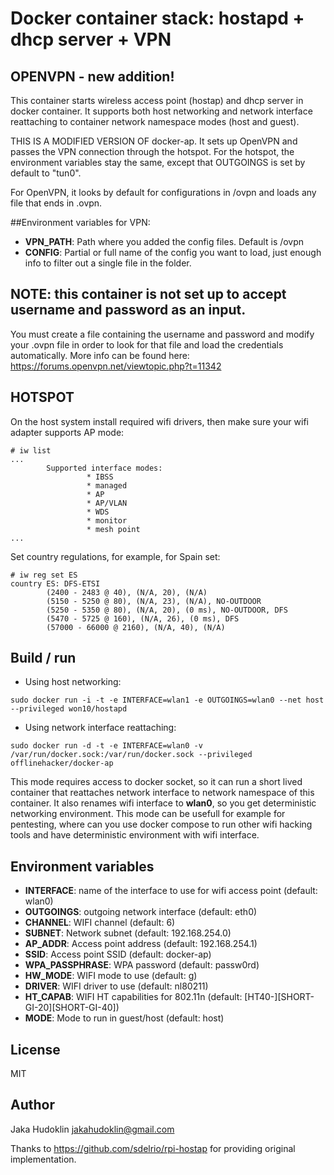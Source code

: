 # Docker container stack: hostapd + dhcp server + VPN 

## OPENVPN - new addition!

This container starts wireless access point (hostap) and dhcp server in docker
container. It supports both host networking and network interface reattaching
to container network namespace modes (host and guest).


THIS IS A MODIFIED VERSION OF docker-ap. It sets up OpenVPN and passes the VPN
connection through the hotspot. For the hotspot, the environment variables stay
the same, except that OUTGOINGS is set by default to "tun0".

For OpenVPN, it looks by default for configurations in /ovpn and loads any file
that ends in .ovpn.

##Environment variables for VPN:
* **VPN_PATH**: Path where you added the config files. Default is /ovpn
* **CONFIG**: Partial or full name of the config you want to load, just
              enough info to filter out a single file in the folder.

## NOTE: this container is not set up to accept username and password as an input.
You must create a file containing the username and password and modify your .ovpn
file in order to look for that file and load the credentials automatically.
More info can be found here: https://forums.openvpn.net/viewtopic.php?t=11342


## HOTSPOT

On the host system install required wifi drivers, then make sure your wifi adapter
supports AP mode:

```
# iw list
...
        Supported interface modes:
                 * IBSS
                 * managed
                 * AP
                 * AP/VLAN
                 * WDS
                 * monitor
                 * mesh point
...
```

Set country regulations, for example, for Spain set:

```
# iw reg set ES
country ES: DFS-ETSI
        (2400 - 2483 @ 40), (N/A, 20), (N/A)
        (5150 - 5250 @ 80), (N/A, 23), (N/A), NO-OUTDOOR
        (5250 - 5350 @ 80), (N/A, 20), (0 ms), NO-OUTDOOR, DFS
        (5470 - 5725 @ 160), (N/A, 26), (0 ms), DFS
        (57000 - 66000 @ 2160), (N/A, 40), (N/A)
```

## Build / run

* Using host networking:

```
sudo docker run -i -t -e INTERFACE=wlan1 -e OUTGOINGS=wlan0 --net host --privileged won10/hostapd
```

* Using network interface reattaching:

```
sudo docker run -d -t -e INTERFACE=wlan0 -v /var/run/docker.sock:/var/run/docker.sock --privileged offlinehacker/docker-ap
```

This mode requires access to docker socket, so it can run a short lived
container that reattaches network interface to network namespace of this
container. It also renames wifi interface to **wlan0**, so you get
deterministic networking environment. This mode can be usefull for example for
pentesting, where can you use docker compose to run other wifi hacking tools
and have deterministic environment with wifi interface.

## Environment variables

* **INTERFACE**: name of the interface to use for wifi access point (default: wlan0)
* **OUTGOINGS**: outgoing network interface (default: eth0)
* **CHANNEL**: WIFI channel (default: 6)
* **SUBNET**: Network subnet (default: 192.168.254.0)
* **AP_ADDR**: Access point address (default: 192.168.254.1)
* **SSID**: Access point SSID (default: docker-ap)
* **WPA_PASSPHRASE**: WPA password (default: passw0rd)
* **HW_MODE**: WIFI mode to use (default: g) 
* **DRIVER**: WIFI driver to use (default: nl80211)
* **HT_CAPAB**: WIFI HT capabilities for 802.11n (default: [HT40-][SHORT-GI-20][SHORT-GI-40]) 
* **MODE**: Mode to run in guest/host (default: host)

## License

MIT

## Author

Jaka Hudoklin <jakahudoklin@gmail.com>

Thanks to https://github.com/sdelrio/rpi-hostap for providing original
implementation.
